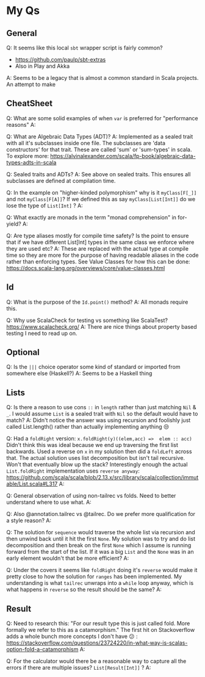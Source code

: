 # My Qs

## General

Q: It seems like this local `sbt` wrapper script is fairly common?
* https://github.com/paulp/sbt-extras
* Also in Play and Akka

A: Seems to be a legacy that is almost a common standard in Scala projects.
   An attempt to make

## CheatSheet

Q: What are some solid examples of when `var` is preferred for "performance reasons"
A:

Q: What are Algebraic Data Types (ADT)?
A: Implemented as a sealed trait with all it's subclasses inside one file.
   The subclasses are 'data constructors' for that trait.
   These are called 'sum' or 'sum-types' in scala.
   To explore more: https://alvinalexander.com/scala/fp-book/algebraic-data-types-adts-in-scala

Q: Sealed traits and ADTs?
A: See above on sealed traits.
   This ensures all subclasses are defined at compilation time.


Q: In the example on "higher-kinded polymorphism" why is it `myClass[F[_]]` and not `myClass[F[A]]`?
   If we defined this as say `myClass[List[Int]]` do we lose the type of `List[Int]` ?
A:

Q: What exactly are monads in the term "monad comprehension" in for-yield?
A:

Q: Are type aliases mostly for compile time safety?
   Is the point to ensure that if we have different List[Int] types in the same class we enforce where they are used etc?
A: These are replaced with the actual type at compile time so they are more for the purpose of having readable aliases in the code rather than enforcing types.
   See Value Classes for how this can be done: https://docs.scala-lang.org/overviews/core/value-classes.html

## Id

Q: What is the purpose of the `Id.point()` method?
A: All monads require this.

Q: Why use ScalaCheck for testing vs something like ScalaTest?
   https://www.scalacheck.org/
A: There are nice things about property based testing I need to read up on.

## Optional

Q: Is the `|||` choice operator some kind of standard or imported from somewhere else (Haskell?)
A: Seems to be a Haskell thing

## Lists

Q: Is there a reason to use cons `::` in `length` rather than just matching `Nil` & `_`.
   I would assume `List` is a sealed trait with `Nil` so the default would have to match?
A: Didn't notice the answer was using recursion and foolishly just called List.length() rather than actually implementing anything :unamused:

Q: Had a `foldRight` version:
   `x.foldRight(y)((elem,acc) =>  elem :: acc)`
   Didn't think this was ideal because we end up traversing the first list backwards.
   Used a reverse on `x` in my solution then did a `foldLeft` across that.
   The actual solution uses list decomposition but isn't tail recursive. Won't that eventually blow up the stack?
   Interestingly enough the actual `List.foldRight` implementation uses `reverse anyway`:
   https://github.com/scala/scala/blob/2.13.x/src/library/scala/collection/immutable/List.scala#L317
 A:

 Q: General observation of using non-tailrec vs folds. Need to better understand where to use what.
 A:

 Q: Also @annotation.tailrec vs @tailrec. Do we prefer more qualification for a style reason?
 A:

 Q: The solution for `sequence` would traverse the whole list via recursion and then unwind back until it hit the first `None`. My solution was to try and do list decomposition and then break on the first `None` which I assume is running forward from the start of the list. If it was a big `List` and the `None` was in an early element wouldn't that be more efficient?
 A:

Q: Under the covers it seems like `foldRight` doing it's `reverse` would make it pretty close to how the solution
   for `ranges` has been implemented. My understanding is what `tailrec` unwraps into a `while` loop anyway, which
   is what happens in `reverse` so the result should be the same?
A:

## Result

Q: Need to research this: "For our result type this is just called fold. More formally we refer to this as a catamorphism."
   The first hit on Stackoverflow adds a whole bunch more concepts I don't have :confused: : https://stackoverflow.com/questions/23724220/in-what-way-is-scalas-option-fold-a-catamorphism
A:

Q: For the calculator would there be a reasonable way to capture all the errors if there are multiple issues? `List[Result[Int]]` ?
A:
